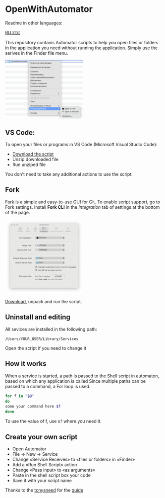 # OpenWithAutomator
Readme in other languages:

[RU :ru:](./README/README-RU.md)

This repository contains Automator scripts to help you open files or folders in the application you need without running the application. Simply use the serives in the Finder file menu.

<picture>
  <source media="(prefers-color-scheme: dark)" srcset="./Images/RU/Finder-example-dark.png">
  <source media="(prefers-color-scheme: light)" srcset="./Images/RU/Finder-example.png">
  <img width="50%" alt="An example of what the script does" src="./Images/RU/Finder-example.png">
</picture>

## VS Code:
To open your files or programs in VS Code (Microsoft Visual Studio Code): 
* [Download the script](/../../raw/main/Open%20in%20Fork.zip)
* Unzip downloaded file
* Run unziped file

You don't need to take any additional actions to use the script.

## Fork
[Fork](https://fork.dev) is a simple and easy-to-use GUI for Git. To enable script support, go to Fork settings. Install **Fork CLI** in the *Integration* tab of settings at the bottom of the page.

<picture>
  <source media="(prefers-color-scheme: dark)" srcset="./Images/Fork-cli-dark.png">
  <source media="(prefers-color-scheme: light)" srcset="./Images/Fork-cli.png">
  <img width="50%" alt="Fork settings UI. Integration tab" src="./Images/Fork-cli.png">
</picture>

[Download](/../../raw/main/Open%20in%20Fork.zip), unpack and run the script.

## Uninstall and editing
All sevices are installed in the following path:
```
/Users/YOUR_USER/Library/Services
```
Open the script if you need to change it

## How it works
When a service is started, a path is passed to the Shell script in automaton, based on which any application is called
Since multiple paths can be passed to a command, a For loop is used.
```bash
for f in "$@"
do
some your command here $f
done
```
To use the value of f, use `$f` where you need it.

## Create your own script
- Open Automator
- File -> New -> Service 
- Change «Service Receives» to «files or folders» in «Finder» 
- Add a «Run Shell Script» action 
- Change «Pass input» to «as arguments» 
- Paste in the shell script box your code
- Save it with your script name

Thanks to the [tonysneed](https://github.com/tonysneed) for the [guide](https://gist.github.com/tonysneed/f9f09bfa28bcf98e8d8306f9b21f99e2)
